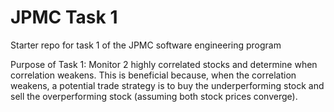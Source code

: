 # JPMC Task 1
Starter repo for task 1 of the JPMC software engineering program

Purpose of Task 1: Monitor 2 highly correlated stocks and determine when correlation weakens. This is beneficial because, when the correlation weakens, a potential trade strategy is to buy the underperforming stock and sell the overperforming stock (assuming both stock prices converge).
